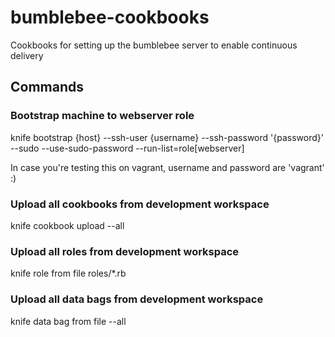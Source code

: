 # bumblebee-cookbooks
Cookbooks for setting up the bumblebee server to enable continuous delivery

## Commands
### Bootstrap machine to webserver role
knife bootstrap {host} --ssh-user {username} --ssh-password '{password}' --sudo --use-sudo-password --run-list=role[webserver]

In case you're testing this on vagrant, username and password are 'vagrant' :)

### Upload all cookbooks from development workspace
knife cookbook upload --all
### Upload all roles from development workspace
knife role from file roles/*.rb
### Upload all data bags from development workspace
knife data bag from file --all